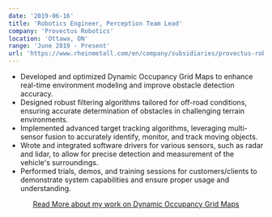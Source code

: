 ```yaml
---
date: '2019-06-16'
title: 'Robotics Engineer, Perception Team Lead'
company: 'Provectus Robotics'
location: 'Ottawa, ON'
range: 'June 2019 - Present'
url: 'https://www.rheinmetall.com/en/company/subsidiaries/provectus-robotics-solutions'
---
```


- Developed and optimized Dynamic Occupancy Grid Maps to enhance real-time environment modeling and improve obstacle detection accuracy.
- Designed robust filtering algorithms tailored for off-road conditions, ensuring accurate determination of obstacles in challenging terrain environments.
- Implemented advanced target tracking algorithms, leveraging multi-sensor fusion to accurately identify, monitor, and track moving objects.
- Wrote and integrated software drivers for various sensors, such as radar and lidar, to allow for precise detection and measurement of the vehicle's surroundings.
- Performed trials, demos, and training sessions for customers/clients to demonstrate system capabilities and ensure proper usage and understanding.

<a href="/archive/dynamic-grid-map"><p style="text-align:center">Read More about my work on Dynamic Occupancy Grid Maps</p></a>
